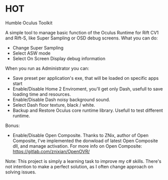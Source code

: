 # HOT
Humble Oculus Toolkit

A simple tool to manage basic function of the Oculus Runtime for Rift CV1 and Rift-S, like Super Sampling or OSD debug screens.
What you can do:
- Change Super Sampling
- Select ASW mode
- Select On Screen Display debug information

When you run as Administrator you can:
- Save preset per application's exe, that will be loaded on specific apps start
- Enable/Disable Home 2 Enviroment, you'll get only Dash, usefull to save loading time and resources.
- Enable/Disable Dash noisy background sound.
- Select Dash floor texture, black / white.
- Backup and Restore Oculus core runtime library. Usefull to test different runtime.

Bonus:
- Enable/Disable Open Composite.
Thanks to ZNix, author of Open Composite, I've implemented the donwload of latest Open Composite dll, and manage activation.
For more info on Open Composite:
https://gitlab.com/znixian/OpenOVR/


Note:
This project is simply a learning task to improve my c# skills.
There's not intention to make a perfect solution, as I often change approach on solving issues.
